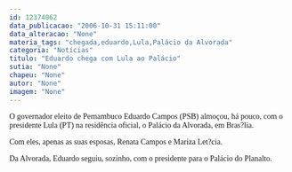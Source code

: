 ```yaml
---
id: 12374062
data_publicacao: "2006-10-31 15:11:00"
data_alteracao: "None"
materia_tags: "chegada,eduardo,Lula,Palácio da Alvorada"
categoria: "Notícias"
titulo: "Eduardo chega com Lula ao Palácio"
sutia: "None"
chapeu: "None"
autor: "None"
imagem: "None"
---
```

<p><P><FONT face=Verdana>O governador eleito de Pernambuco Eduardo Campos (PSB) almoçou, há pouco,&nbsp;com o presidente Lula (PT) na residência oficial,&nbsp;o&nbsp;Palácio da Alvorada, em Bras?lia.&nbsp;&nbsp;</FONT></P></p>
<p><P><FONT face=Verdana>Com eles, apenas as suas esposas, Renata Campos e Mariza Let?cia.</FONT></P></p>
<p><P><FONT face=Verdana>Da Alvorada, Eduardo seguiu, sozinho,&nbsp;com&nbsp;o presidente&nbsp;para o Palácio do Planalto. </FONT></P> </p>
